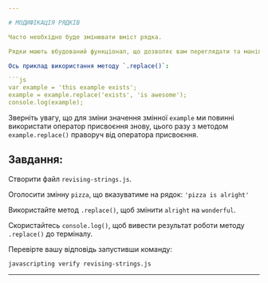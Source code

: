 ```yaml
---

# МОДИФІКАЦІЯ РЯДКІВ

Часто необхідно буде змінювати вміст рядка.

Рядки мають вбудований функціонал, що дозволяє вам переглядати та маніпулювати їх вмістом.

Ось приклад використання методу `.replace()`:

```js
var example = 'this example exists';
example = example.replace('exists', 'is awesome');
console.log(example);
```

Зверніть увагу, що для зміни значення змінної `example` ми повинні використати оператор присвоєння знову, цього разу з методом `example.replace()` праворуч від операторa присвоєння.

## Завдання:

Створити файл `revising-strings.js`.

Оголосити змінну `pizza`, що вказуватиме на рядок: `'pizza is alright'`

Використайте метод `.replace()`, щоб змінити `alright` на `wonderful`.

Скористайтесь `console.log()`, щоб вивести результат роботи методу `.replace()` до терміналу.

Перевірте вашу відповідь запустивши команду:

`javascripting verify revising-strings.js`

---
```

